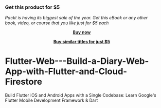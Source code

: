 
### Get this product for $5

<i>Packt is having its biggest sale of the year. Get this eBook or any other book, video, or course that you like just for $5 each</i>


<b><p align='center'>[Buy now](https://packt.link/9781803232478)</p></b>


<b><p align='center'>[Buy similar titles for just $5](https://subscription.packtpub.com/search)</p></b>


# Flutter-Web---Build-a-Diary-Web-App-with-Flutter-and-Cloud-Firestore

Build Flutter iOS and Android Apps with a Single Codebase: Learn Google's Flutter Mobile Development Framework & Dart
